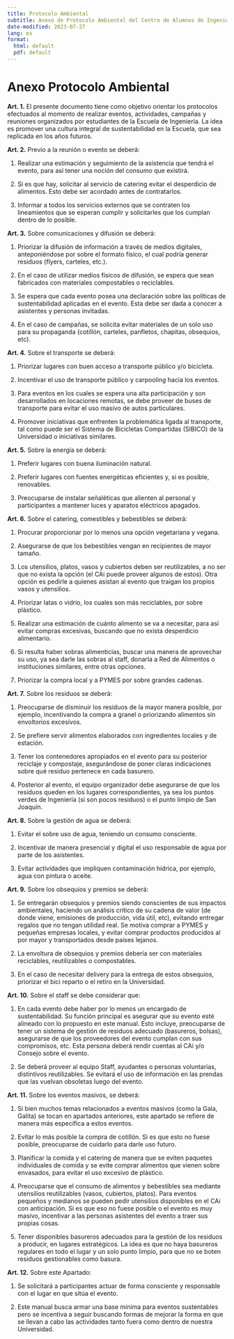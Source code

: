 ```yaml
---
title: Protocolo Ambiental
subtitle: Anexo de Protocolo Ambiental del Centro de Alumnos de Ingeniería
date-modified: 2023-07-27
lang: es
format: 
  html: default
  pdf: default
---
```


# Anexo Protocolo Ambiental

**Art. 1.** El presente documento tiene como objetivo orientar los protocolos efectuados al momento de realizar eventos, actividades, campañas y reuniones organizados por estudiantes de la Escuela de Ingeniería. La idea es promover una cultura integral de sustentabilidad en la Escuela, que sea replicada en los años futuros. 

 
**Art. 2.**  Previo a la reunión o evento se deberá:

1) Realizar una estimación y seguimiento de la asistencia que tendrá el evento, para así tener una noción del consumo que existirá.
    
2) Si es que hay, solicitar al servicio de catering evitar el desperdicio de alimentos. Esto debe ser acordado antes de contratarlos.
    
3) Informar a todos los servicios externos que se contraten los lineamientos que se esperan cumplir y solicitarles que los cumplan dentro de lo posible.

 

**Art. 3.**  Sobre comunicaciones y difusión se deberá:

1) Priorizar la difusión de información a través de medios digitales, anteponiéndose por sobre el formato físico, el cual podría generar residuos (flyers, carteles, etc.).
    
2) En el caso de utilizar medios físicos de difusión, se espera que sean fabricados con materiales compostables o reciclables. 
    
3) Se espera que cada evento posea una declaración sobre las políticas de sustentabilidad aplicadas en el evento. Esta debe ser dada a conocer a asistentes y personas invitadas.
    
4) En el caso de campañas, se solicita evitar materiales de un solo uso para su propaganda (cotillón, carteles, panfletos, chapitas, obsequios, etc). 

 

**Art. 4.**  Sobre el transporte se deberá:

1) Priorizar lugares con buen acceso a transporte público y/o bicicleta.
    
2) Incentivar el uso de transporte público y carpooling hacia los eventos.
    
3) Para eventos en los cuales se espera una alta participación y son desarrollados en locaciones remotas, se debe proveer de buses de transporte para evitar el uso masivo de autos particulares.
    
5) Promover iniciativas que enfrenten la problemática ligada al transporte, tal como puede ser el Sistema de Bicicletas Compartidas (SIBICO) de la Universidad o iniciativas similares.



**Art. 5.**  Sobre la energía se deberá:

1) Preferir lugares con buena iluminación natural.

2) Preferir lugares con fuentes energéticas eficientes y, si es posible, renovables.

3) Preocuparse de instalar señaléticas que alienten al personal y participantes a mantener luces y aparatos eléctricos apagados.



**Art. 6.** Sobre el catering, comestibles y bebestibles se deberá:

1) Procurar proporcionar por lo menos una opción vegetariana y vegana.

2) Asegurarse de que los bebestibles vengan en recipientes de mayor tamaño.

3) Los utensilios, platos, vasos y cubiertos deben ser reutilizables, a no ser que no exista la opción (el CAi puede proveer algunos de estos). Otra opción es pedirle a quienes asistan al evento que traigan los propios vasos y utensilios.

4) Priorizar latas o vidrio, los cuales son más reciclables, por sobre plástico.

5) Realizar una estimación de cuánto alimento se va a necesitar, para así evitar compras excesivas, buscando que no exista desperdicio alimentario.

6) Si resulta haber sobras alimenticias, buscar una manera de aprovechar su uso, ya sea darle las sobras al staff, donarla a Red de Alimentos o instituciones similares, entre otras opciones.

7) Priorizar la compra local y a PYMES por sobre grandes cadenas.

 

**Art. 7.**  Sobre los residuos se deberá:

1) Preocuparse de disminuir los residuos de la mayor manera posible, por ejemplo, incentivando la compra a granel o priorizando alimentos sin envoltorios excesivos.

2) Se prefiere servir alimentos elaborados con ingredientes locales y de estación.

3) Tener los contenedores apropiados en el evento para su posterior reciclaje y compostaje, asegurándose de poner claras indicaciones sobre qué residuo pertenece en cada basurero.

4) Posterior al evento, el equipo organizador debe asegurarse de que los residuos queden en los lugares correspondientes, ya sea los puntos verdes de Ingeniería (si son pocos residuos) o el punto limpio de San Joaquín.



**Art. 8.** Sobre la gestión de agua se deberá:

1) Evitar el sobre uso de agua, teniendo un consumo consciente.

2) Incentivar de manera presencial y digital el uso responsable de agua por parte de los asistentes.

3) Evitar actividades que impliquen contaminación hídrica, por ejemplo, agua con pintura o aceite.



**Art. 9.** Sobre los obsequios y premios se deberá:

1) Se entregarán obsequios y premios siendo conscientes de sus impactos ambientales, haciendo un análisis crítico de su cadena de valor (de donde viene, emisiones de producción, vida útil, etc), evitando entregar regalos que no tengan utilidad real. Se motiva comprar a PYMES y pequeñas empresas locales, y evitar comprar productos producidos al por mayor y transportados desde países lejanos.

2) La envoltura de obsequios y premios debería ser con materiales reciclables, reutilizables o compostables.

3) En el caso de necesitar delivery para la entrega de estos obsequios, priorizar el bici reparto o el retiro en la Universidad.



**Art. 10.** Sobre el staff se debe considerar que:

1) En cada evento debe haber por lo menos un encargado de sustentabilidad. Su función principal es asegurar que su evento esté alineado con lo propuesto en este manual. Esto incluye, preocuparse de tener un sistema de gestión de residuos adecuado (basureros, bolsas), asegurarse de que los proveedores del evento cumplan con sus compromisos, etc. Esta persona deberá rendir cuentas al CAi y/o Consejo sobre el evento.

2) Se deberá proveer al equipo Staff, ayudantes o personas voluntarias, distintivos reutilizables. Se evitará el uso de información en las prendas que las vuelvan obsoletas luego del evento.

    

**Art. 11.**  Sobre los eventos masivos, se deberá:

1) Si bien muchos temas relacionados a eventos masivos (como la Gala, Galita) se tocan en apartados anteriores, este apartado se refiere de manera más específica a estos eventos.

2) Evitar lo más posible la compra de cotillón. Si es que esto no fuese posible, preocuparse de cuidarlo para darle uso futuro.

3) Planificar la comida y el catering de manera que se eviten paquetes individuales de comida y se evite comprar alimentos que vienen sobre envasados, para evitar el uso excesivo de plástico.

4) Preocuparse que el consumo de alimentos y bebestibles sea mediante utensilios reutilizables (vasos, cubiertos, platos). Para eventos pequeños y medianos se pueden pedir utensilios disponibles en el CAi con anticipación. Si es que eso no fuese posible o el evento es muy masivo, incentivar a las personas asistentes del evento a traer sus propias cosas.

5) Tener disponibles basureros adecuados para la gestión de los residuos a producir, en lugares estratégicos. La idea es que no haya basureros regulares en todo el lugar y un solo punto limpio, para que no se boten residuos gestionables como basura.



**Art. 12.** Sobre este Apartado:

1) Se solicitará a participantes actuar de forma consciente y responsable con el lugar en que sitúa el evento.

2) Este manual busca armar una base mínima para eventos sustentables pero se incentiva a seguir buscando formas de mejorar la forma en que se llevan a cabo las actividades tanto fuera como dentro de nuestra Universidad.

